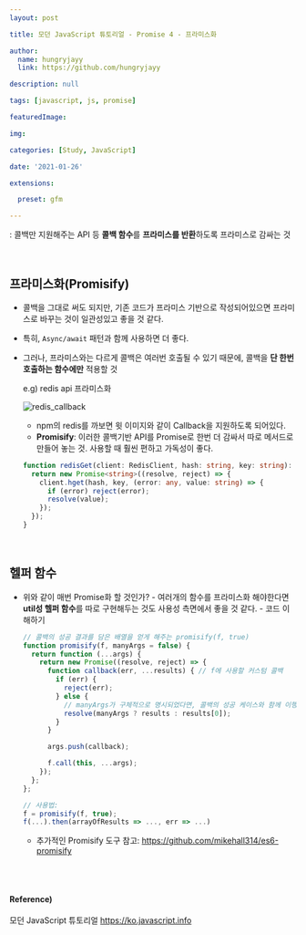```yaml
---
layout: post

title: 모던 JavaScript 튜토리얼 - Promise 4 - 프라미스화

author: 
  name: hungryjayy
  link: https://github.com/hungryjayy

description: null

tags: [javascript, js, promise]

featuredImage: 

img: 

categories: [Study, JavaScript]

date: '2021-01-26'

extensions:

  preset: gfm

---
```


: 콜백만 지원해주는 API 등 **콜백 함수**를 **프라미스를 반환**하도록 프라미스로 감싸는 것

<br>

## 프라미스화(Promisify)

* 콜백을 그대로 써도 되지만, 기존 코드가 프라미스 기반으로 작성되어있으면 프라미스로 바꾸는 것이 일관성있고 좋을 것 같다. 

* 특히, `Async/await` 패턴과 함께 사용하면 더 좋다.

* 그러나, 프라미스와는 다르게 콜백은 여러번 호출될 수 있기 때문에, 콜백을 **단 한번 호출하는 함수에만** 적용할 것

  e.g) redis api 프라미스화

  ![redis_callback](https://hungryjayy.github.io/assets/img/JavaScript/redis_callback.png) 

  * npm의 redis를 까보면 윗 이미지와 같이 Callback을 지원하도록 되어있다.
  * **Promisify**: 이러한 콜백기반 API를 Promise로 한번 더 감싸서 따로 메서드로 만들어 놓는 것. 사용할 때 훨씬 편하고 가독성이 좋다.

  ```typescript
  function redisGet(client: RedisClient, hash: string, key: string): Promise<string> {
    return new Promise<string>((resolve, reject) => {
      client.hget(hash, key, (error: any, value: string) => {
        if (error) reject(error);
        resolve(value);
      });
    });
  }
  ```

<br>

## 헬퍼 함수

* 위와 같이 매번 Promise화 할 것인가? - 여러개의 함수를 프라미스화 해야한다면 **util성 헬퍼 함수**를 따로 구현해두는 것도 사용성 측면에서 좋을 것 같다. - 코드 이해하기

  ```javascript
  // 콜백의 성공 결과를 담은 배열을 얻게 해주는 promisify(f, true)
  function promisify(f, manyArgs = false) {
    return function (...args) {
      return new Promise((resolve, reject) => {
        function callback(err, ...results) { // f에 사용할 커스텀 콜백
          if (err) {
            reject(err);
          } else {
            // manyArgs가 구체적으로 명시되었다면, 콜백의 성공 케이스와 함께 이행 상태가 됩니다.
            resolve(manyArgs ? results : results[0]);
          }
        }
  
        args.push(callback);
  
        f.call(this, ...args);
      });
    };
  };
  
  // 사용법:
  f = promisify(f, true);
  f(...).then(arrayOfResults => ..., err => ...)
  ```

  * 추가적인 Promisify 도구 참고: https://github.com/mikehall314/es6-promisify

<br><br>

#### Reference)

모던 JavaScript 튜토리얼 https://ko.javascript.info
